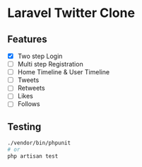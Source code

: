 # Laravel Twitter Clone

## Features

- [x] Two step Login
- [ ] Multi step Registration
- [ ] Home Timeline & User Timeline
- [ ] Tweets
- [ ] Retweets
- [ ] Likes
- [ ] Follows

## Testing

```bash
./vendor/bin/phpunit
# or
php artisan test
```
